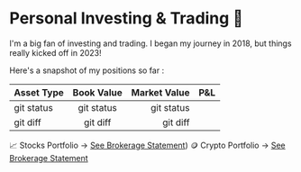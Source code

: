# Personal Investing & Trading 🤑

I'm a big fan of investing and trading. I began my journey in 2018, but things really kicked off in 2023!

Here's a snapshot of my positions so far :

| Asset Type   | Book Value     | Market Value  | P&L  |  
| :---         |     :---:      |          ---: | ---: |
| git status   | git status     | git status    |   |
| git diff     | git diff       | git diff      | |


📈 Stocks Portfolio → [See Brokerage Statement](brokerage_statements/Nov_2024_WealthSimple.pdf))
🪙 Crypto Portfolio → [See Brokerage Statement](brokerage_statements/Nov_2024_Newton.pdf)
